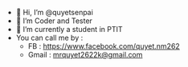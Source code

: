 - 👋 Hi, I’m @quyetsenpai
- 👀 I’m Coder and Tester
- 🌱 I’m currently a student in PTIT
- You can call me by :
  + FB : https://www.facebook.com/quyet.nm262
  + Gmail : mrquyet2622k@gmail.com


<!---
quyetsenpai/quyetsenpai is a ✨ special ✨ repository because its `README.md` (this file) appears on your GitHub profile.
You can click the Preview link to take a look at your changes.
--->
